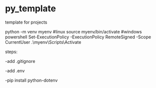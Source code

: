 # py_template
template for projects



python -m venv myenv
#linux
source myenv/bin/activate
#windows powershell
Set-ExecutionPolicy -ExecutionPolicy RemoteSigned -Scope CurrentUser
.\myenv\Scripts\Activate

steps:

-add .gitignore

-add .env

-pip install python-dotenv
